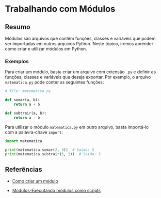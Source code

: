 # Trabalhando com Módulos

## Resumo

Módulos são arquivos que contêm funções, classes e variáveis que podem ser importadas em outros arquivos Python. Neste tópico, iremos aprender como criar e utilizar módulos em Python.

### Exemplos

Para criar um módulo, basta criar um arquivo com extensão `.py` e definir as funções, classes e variáveis que deseja exportar. Por exemplo, o arquivo `matematica.py` pode conter as seguintes funções:

```python
# file: matematica.py

def somar(a, b):
    return a + b

def subtrair(a, b):
    return a - b
```

Para utilizar o módulo `matematica.py` em outro arquivo, basta importá-lo com a palavra-chave `import`:

```python
import matematica

print(matematica.somar(2, 3))  # Saída: 5
print(matematica.subtrair(5, 2))  # Saída: 3
```

## Referências

- [Como criar um módulo](https://www.pythonprogressivo.net/2018/07/import-Como-Criar-Importar-Usar-Modulo-Python-Curso.html)

- [Módulos-Executando módulos como scripts](https://docs.python.org/pt-br/3/tutorial/modules.html)
